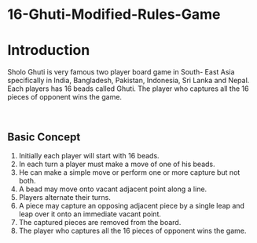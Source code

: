 # 16-Ghuti-Modified-Rules-Game
<h1>Introduction</h1>
<p>Sholo Ghuti is very famous two player board game in South- East Asia specifically in India, Bangladesh, Pakistan, Indonesia, Sri Lanka and Nepal. 
Each players has 16 beads called Ghuti. The player who captures all the 16 pieces of opponent wins the game.</p>
<br>
<h2>Basic Concept</h2>
<ol>
	<li>Initially each player will start with 16 beads.</li>
	<li>In each turn a player must make a move of one of his beads.</li>
	<li>He can make a simple move or perform one or more capture but not both.</li>
	<li>A bead may move onto vacant adjacent point along a line. </li>
	<li>Players alternate their turns.</li>
	<li>A piece may capture an opposing adjacent piece by a single leap and leap over it onto an immediate vacant point.</li>
	<li>The captured pieces are removed from the board.</li>
	<li>The player who captures all the 16 pieces of opponent wins the game. </li>
</ol>